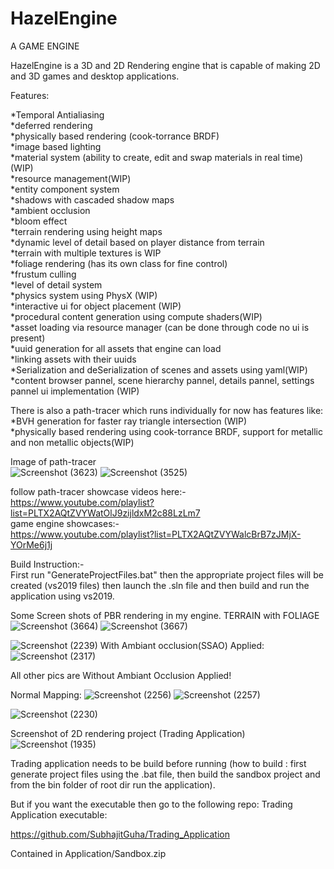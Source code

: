 # HazelEngine
A GAME ENGINE

HazelEngine is a 3D and 2D Rendering engine that is capable of making 2D and 3D games and desktop applications.

Features:  

*Temporal Antialiasing  
*deferred rendering  
*physically based rendering (cook-torrance BRDF)  
*image based lighting  
*material system (ability to create, edit and swap materials in real time)(WIP)  
*resource management(WIP)  
*entity component system  
*shadows with cascaded shadow maps  
*ambient occlusion  
*bloom effect  
*terrain rendering using height maps  
*dynamic level of detail based on player distance from terrain  
*terrain with multiple textures is WIP  
*foliage rendering (has its own class for fine control)  
*frustum culling  
*level of detail system  
*physics system using PhysX (WIP)  
*interactive ui for object placement (WIP)  
*procedural content generation using compute shaders(WIP)  
*asset loading via resource manager (can be done through code no ui is present)  
*uuid generation for all assets that engine can load  
*linking assets with their uuids  
*Serialization and deSerialization of scenes and assets using yaml(WIP)  
*content browser pannel, scene hierarchy pannel, details pannel, settings pannel ui implementation (WIP)  

There is also a path-tracer which runs individually for now has features like:  
*BVH generation for faster ray triangle intersection (WIP)  
*physically based rendering using cook-torrance BRDF, support for metallic and non metallic objects(WIP)  

Image of path-tracer  
![Screenshot (3623)](https://github.com/SubhajitGuha/HazelEngine/assets/102531274/b426d4c3-b93d-4c83-ba8c-4969064abdaf)
![Screenshot (3525)](https://github.com/SubhajitGuha/HazelEngine/assets/102531274/a67d0d68-ed7b-4328-9d95-9f897570efa8)  

follow path-tracer showcase videos here:-  
https://www.youtube.com/playlist?list=PLTX2AQtZVYWatOlJ9zijldxM2c88LzLm7  
game engine showcases:-  
https://www.youtube.com/playlist?list=PLTX2AQtZVYWalcBrB7zJMjX-YOrMe6j1j  

Build Instruction:-  
First run "GenerateProjectFiles.bat" then the appropriate project files will be created (vs2019 files)
then launch the .sln file and then build and run the application using vs2019.

Some Screen shots of PBR rendering in my engine.
TERRAIN with FOLIAGE
![Screenshot (3664)](https://github.com/SubhajitGuha/HazelEngine/assets/102531274/8ff4ffcc-3513-415c-8794-79a6c954d6d1)
![Screenshot (3667)](https://github.com/SubhajitGuha/HazelEngine/assets/102531274/af440ade-3da7-4482-8274-2f6601e104b1)


![Screenshot (2239)](https://user-images.githubusercontent.com/102531274/230664441-498f418d-9bb1-472f-98d7-2b574f9b454b.png)
With Ambiant occlusion(SSAO) Applied:
![Screenshot (2317)](https://user-images.githubusercontent.com/102531274/232682315-b756998f-3cf1-46d1-9556-368a71567b83.png)

All other pics are Without Ambiant Occlusion Applied!

Normal Mapping:
![Screenshot (2256)](https://user-images.githubusercontent.com/102531274/230779526-20c0415b-10c0-4a10-81a8-258b6b5a2432.png)
![Screenshot (2257)](https://user-images.githubusercontent.com/102531274/230782421-6a3082ca-26b3-40f2-9ebe-52009025430a.png)

![Screenshot (2230)](https://user-images.githubusercontent.com/102531274/230459807-70a9a2bc-dc8f-4222-a690-8d2ab8946ab0.png)

Screenshot of 2D rendering project (Trading Application)
![Screenshot (1935)](https://user-images.githubusercontent.com/102531274/230634976-bc39813d-5806-45e6-8643-19c42bc9f730.png)

Trading application needs to be build before running (how to build : first generate project files using the .bat file, then build the sandbox project and from the bin folder of root dir run the application).

But if you want the executable then go to the following repo:
Trading Application executable:

https://github.com/SubhajitGuha/Trading_Application

Contained in Application/Sandbox.zip

